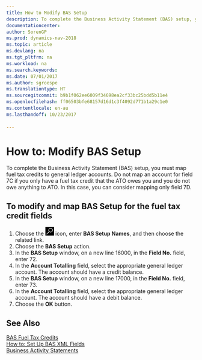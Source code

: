 ```yaml
---
title: How to Modify BAS Setup
description: To complete the Business Activity Statement (BAS) setup, you must map fuel tax credits to general ledger accounts. Do not map an account for field 7C if you only have a fuel tax credit that the ATO owes you and you do not owe anything to ATO. In this case, you can consider mapping only field 7D.
documentationcenter: 
author: SorenGP
ms.prod: dynamics-nav-2018
ms.topic: article
ms.devlang: na
ms.tgt_pltfrm: na
ms.workload: na
ms.search.keywords: 
ms.date: 07/01/2017
ms.author: sgroespe
ms.translationtype: HT
ms.sourcegitcommit: b9b1f062ee6009f34698ea2cf33bc25bdd5b11e4
ms.openlocfilehash: ff06503bfe68157d16d1c3f4092d771b1a29c1e0
ms.contentlocale: en-au
ms.lasthandoff: 10/23/2017

---
```

# <a name="how-to-modify-bas-setup"></a>How to: Modify BAS Setup
To complete the Business Activity Statement (BAS) setup, you must map fuel tax credits to general ledger accounts. Do not map an account for field 7C if you only have a fuel tax credit that the ATO owes you and you do not owe anything to ATO. In this case, you can consider mapping only field 7D.  

## <a name="to-modify-and-map-bas-setup-for-the-fuel-tax-credit-fields"></a>To modify and map BAS Setup for the fuel tax credit fields  

1.  Choose the ![Search for Page or Report](../../media/ui-search/search_small.png "Search for Page or Report icon") icon, enter **BAS Setup Names**, and then choose the related link.  
2.  Choose the **BAS Setup** action.  
3.  In the **BAS Setup**  window, on a new line 16000, in the **Field No.** field, enter 72.  
4.  In the **Account Totalling** field, select the appropriate general ledger account. The account should have a credit balance.  
5.  In the **BAS Setup**  window, on a new line 17000, in the **Field No.** field, enter 73.  
6.  In the **Account Totalling** field, select the appropriate general ledger account. The account should have a debit balance.  
7.  Choose the **OK** button.  

## <a name="see-also"></a>See Also  
 [BAS Fuel Tax Credits](bas-fuel-tax-credits.md)   
 [How to: Set Up BAS XML Fields](how-to-set-up-bas-xml-fields.md)   
 [Business Activity Statements](business-activity-statements.md)


